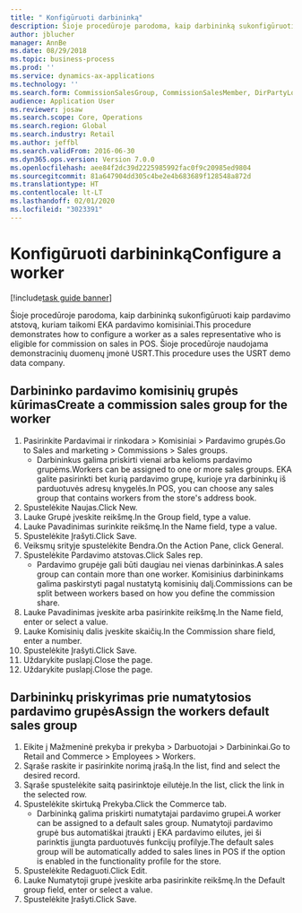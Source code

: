 ```yaml
---
title: " Konfigūruoti darbininką"
description: Šioje procedūroje parodoma, kaip darbininką sukonfigūruoti kaip pardavimo atstovą, kuriam taikomi EKA pardavimo komisiniai.
author: jblucher
manager: AnnBe
ms.date: 08/29/2018
ms.topic: business-process
ms.prod: ''
ms.service: dynamics-ax-applications
ms.technology: ''
ms.search.form: CommissionSalesGroup, CommissionSalesMember, DirPartyLookup, HcmWorker
audience: Application User
ms.reviewer: josaw
ms.search.scope: Core, Operations
ms.search.region: Global
ms.search.industry: Retail
ms.author: jeffbl
ms.search.validFrom: 2016-06-30
ms.dyn365.ops.version: Version 7.0.0
ms.openlocfilehash: aee84f2dc39d2225985992fac0f9c20985ed9804
ms.sourcegitcommit: 81a647904dd305c4be2e4b683689f128548a872d
ms.translationtype: HT
ms.contentlocale: lt-LT
ms.lasthandoff: 02/01/2020
ms.locfileid: "3023391"
---
```

# <a name="configure-a-worker"></a><span data-ttu-id="c631c-103"> Konfigūruoti darbininką</span><span class="sxs-lookup"><span data-stu-id="c631c-103">Configure a worker</span></span>

[!include[task guide banner](../includes/task-guide-banner.md)]

<span data-ttu-id="c631c-104">Šioje procedūroje parodoma, kaip darbininką sukonfigūruoti kaip pardavimo atstovą, kuriam taikomi EKA pardavimo komisiniai.</span><span class="sxs-lookup"><span data-stu-id="c631c-104">This procedure demonstrates how to configure a worker as a sales representative who is eligible for commission on sales in POS.</span></span> <span data-ttu-id="c631c-105">Šioje procedūroje naudojama demonstracinių duomenų įmonė USRT.</span><span class="sxs-lookup"><span data-stu-id="c631c-105">This procedure uses the USRT demo data company.</span></span>


## <a name="create-a-commission-sales-group-for-the-worker"></a><span data-ttu-id="c631c-106">Darbininko pardavimo komisinių grupės kūrimas</span><span class="sxs-lookup"><span data-stu-id="c631c-106">Create a commission sales group for the worker</span></span>
1. <span data-ttu-id="c631c-107">Pasirinkite Pardavimai ir rinkodara > Komisiniai > Pardavimo grupės.</span><span class="sxs-lookup"><span data-stu-id="c631c-107">Go to Sales and marketing > Commissions > Sales groups.</span></span>
    * <span data-ttu-id="c631c-108">Darbininkus galima priskirti vienai arba kelioms pardavimo grupėms.</span><span class="sxs-lookup"><span data-stu-id="c631c-108">Workers can be assigned to one or more sales groups.</span></span> <span data-ttu-id="c631c-109">EKA galite pasirinkti bet kurią pardavimo grupę, kurioje yra darbininkų iš parduotuvės adresų knygelės.</span><span class="sxs-lookup"><span data-stu-id="c631c-109">In POS, you can choose any sales group that contains workers from the store's address book.</span></span>  
2. <span data-ttu-id="c631c-110">Spustelėkite Naujas.</span><span class="sxs-lookup"><span data-stu-id="c631c-110">Click New.</span></span>
3. <span data-ttu-id="c631c-111">Lauke Grupė įveskite reikšmę.</span><span class="sxs-lookup"><span data-stu-id="c631c-111">In the Group field, type a value.</span></span>
4. <span data-ttu-id="c631c-112">Lauke Pavadinimas surinkite reikšmę.</span><span class="sxs-lookup"><span data-stu-id="c631c-112">In the Name field, type a value.</span></span>
5. <span data-ttu-id="c631c-113">Spustelėkite Įrašyti.</span><span class="sxs-lookup"><span data-stu-id="c631c-113">Click Save.</span></span>
6. <span data-ttu-id="c631c-114">Veiksmų srityje spustelėkite Bendra.</span><span class="sxs-lookup"><span data-stu-id="c631c-114">On the Action Pane, click General.</span></span>
7. <span data-ttu-id="c631c-115">Spustelėkite Pardavimo atstovas.</span><span class="sxs-lookup"><span data-stu-id="c631c-115">Click Sales rep.</span></span>
    * <span data-ttu-id="c631c-116">Pardavimo grupėje gali būti daugiau nei vienas darbininkas.</span><span class="sxs-lookup"><span data-stu-id="c631c-116">A sales group can contain more than one worker.</span></span> <span data-ttu-id="c631c-117">Komisinius darbininkams galima paskirstyti pagal nustatytą komisinių dalį.</span><span class="sxs-lookup"><span data-stu-id="c631c-117">Commissions can be split between workers based on how you define the commission share.</span></span>  
8. <span data-ttu-id="c631c-118">Lauke Pavadinimas įveskite arba pasirinkite reikšmę.</span><span class="sxs-lookup"><span data-stu-id="c631c-118">In the Name field, enter or select a value.</span></span>
9. <span data-ttu-id="c631c-119">Lauke Komisinių dalis įveskite skaičių.</span><span class="sxs-lookup"><span data-stu-id="c631c-119">In the Commission share field, enter a number.</span></span>
10. <span data-ttu-id="c631c-120">Spustelėkite Įrašyti.</span><span class="sxs-lookup"><span data-stu-id="c631c-120">Click Save.</span></span>
11. <span data-ttu-id="c631c-121">Uždarykite puslapį.</span><span class="sxs-lookup"><span data-stu-id="c631c-121">Close the page.</span></span>
12. <span data-ttu-id="c631c-122">Uždarykite puslapį.</span><span class="sxs-lookup"><span data-stu-id="c631c-122">Close the page.</span></span>

## <a name="assign-the-workers-default-sales-group"></a><span data-ttu-id="c631c-123">Darbininkų priskyrimas prie numatytosios pardavimo grupės</span><span class="sxs-lookup"><span data-stu-id="c631c-123">Assign the workers default sales group</span></span>
1. <span data-ttu-id="c631c-124">Eikite į Mažmeninė prekyba ir prekyba > Darbuotojai > Darbininkai.</span><span class="sxs-lookup"><span data-stu-id="c631c-124">Go to Retail and Commerce > Employees > Workers.</span></span>
2. <span data-ttu-id="c631c-125">Sąraše raskite ir pasirinkite norimą įrašą.</span><span class="sxs-lookup"><span data-stu-id="c631c-125">In the list, find and select the desired record.</span></span>
3. <span data-ttu-id="c631c-126">Sąraše spustelėkite saitą pasirinktoje eilutėje.</span><span class="sxs-lookup"><span data-stu-id="c631c-126">In the list, click the link in the selected row.</span></span>
4. <span data-ttu-id="c631c-127">Spustelėkite skirtuką Prekyba.</span><span class="sxs-lookup"><span data-stu-id="c631c-127">Click the Commerce tab.</span></span>
    * <span data-ttu-id="c631c-128">Darbininką galima priskirti numatytajai pardavimo grupei.</span><span class="sxs-lookup"><span data-stu-id="c631c-128">A worker can be assigned to a default sales group.</span></span> <span data-ttu-id="c631c-129">Numatytoji pardavimo grupė bus automatiškai įtraukti į EKA pardavimo eilutes, jei ši parinktis įjungta parduotuvės funkcijų profilyje.</span><span class="sxs-lookup"><span data-stu-id="c631c-129">The default sales group will be automatically added to sales lines in POS if the option is enabled in the functionality profile for the store.</span></span>  
5. <span data-ttu-id="c631c-130">Spustelėkite Redaguoti.</span><span class="sxs-lookup"><span data-stu-id="c631c-130">Click Edit.</span></span>
6. <span data-ttu-id="c631c-131">Lauke Numatytoji grupė įveskite arba pasirinkite reikšmę.</span><span class="sxs-lookup"><span data-stu-id="c631c-131">In the Default group field, enter or select a value.</span></span>
7. <span data-ttu-id="c631c-132">Spustelėkite Įrašyti.</span><span class="sxs-lookup"><span data-stu-id="c631c-132">Click Save.</span></span>

